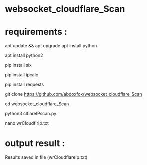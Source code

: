 # websocket_cloudflare_Scan


# requirements :

apt update && apt upgrade
apt install python

apt install python2

pip install six

pip install ipcalc

pip install requests

git clone https://github.com/abdoxfox/websocket_cloudflare_Scan

cd websocket_cloudflare_Scan

python3 clflareIPscan.py

nano wrCloudflrIp.txt


# output result :

Results saved in file (wrCloudflareIp.txt)
